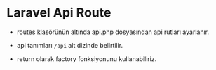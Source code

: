 


# Laravel Api Route

- routes klasörünün altında api.php dosyasından api rutları ayarlanır.

- api tanımları `/api` alt dizinde belirtilir.

- return olarak factory fonksiyonunu kullanabiliriz.

```php

```